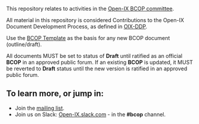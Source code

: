 This repository relates to activities in the [Open-IX BCOP committee](https://www.oix.org/about/best-current-operational-practices-bcop-committee/).

All material in this repository is considered Contributions to the Open-IX Document Development Process, as defined in [OIX-DDP](https://github.com/Open-IX/BCOP/blob/main/OIX-DDP.md).

Use the [BCOP Template](https://github.com/Open-IX/BCOP/blob/main/BCOP_Template.md) as the basis for any new BCOP document (outline/draft).

All documents MUST be set to status of **Draft** until ratified as an official **BCOP** in an approved public forum. If an existing **BCOP** is updated, it MUST be reverted to **Draft** status until the new version is ratified in an approved public forum.

## To learn more, or jump in:
* Join the [mailing list](https://groups.google.com/a/oix.org/g/bcop/about).
* Join us on Slack: [Open-IX.slack.com](https://open-ix.slack.com/messages/CCKMX8XPV/) - in the **#bcop** channel.
